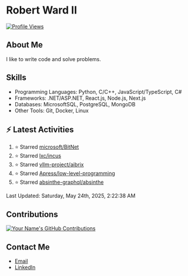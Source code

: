
# Robert Ward II

[![Profile Views](https://komarev.com/ghpvc/?username=Robert-W-Ward)](https://github.com/Robert-W-Ward)

## About Me
I like to write code and solve problems.

## Skills
- Programming Languages: Python, C/C++, JavaScript/TypeScript, C#
- Frameworks: .NET/ASP.NET, React.js, Node.js, Next.js
- Databases: MicrosoftSQL, PostgreSQL, MongoDB
- Other Tools: Git, Docker, Linux

## :zap: Latest Activities
<!--RECENT_ACTIVITY:start-->
1. ⭐ Starred [microsoft/BitNet](https://github.com/microsoft/BitNet)
2. ⭐ Starred [lxc/incus](https://github.com/lxc/incus)
3. ⭐ Starred [vllm-project/aibrix](https://github.com/vllm-project/aibrix)
4. ⭐ Starred [Apress/low-level-programming](https://github.com/Apress/low-level-programming)
5. ⭐ Starred [absinthe-graphql/absinthe](https://github.com/absinthe-graphql/absinthe)
<!--RECENT_ACTIVITY:end-->

<!--RECENT_ACTIVITY:last_update-->
Last Updated: Saturday, May 24th, 2025, 2:22:38 AM
<!--RECENT_ACTIVITY:last_update_end-->

<!--END_SECTIN:activity-->
## Contributions
[![Your Name's GitHub Contributions](https://github-readme-streak-stats.herokuapp.com/?user=Robert-W-Ward&theme=radical)](https://github.com/your-username)

## Contact Me
- [Email](mailto:robertwesleyward2019@gmail.com)
- [LinkedIn](https://linkedin.com/in/https://www.linkedin.com/in/robert-ward-ii/)
